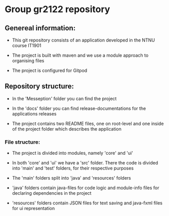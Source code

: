 # Group gr2122 repository

## Genereal information:
- This git repository consists of an application developed in the NTNU course IT1901

- The project is built with maven and we use a module approach to organising files

- The project is configured for Gitpod

## Repository structure:
- In the 'Messeption' folder you can find the project

- In the 'docs' folder you can find release-documentations for the applications releases

- The project contains two README files, one on root-level and one inside of the project folder which describes the application

### File structure:
- The project is divided into modules, namely 'core' and 'ui'
- In both 'core' and 'ui' we have a 'src' folder. There the code is divided into 'main' and 'test' folders, for their respective purposes
- The 'main' folders split into 'java' and 'resources' folders

- 'java' folders contain java-files for code logic and module-info files for declaring dependencies in the project
- 'resources' folders contain JSON files for text saving and java-fxml files for ui representation
